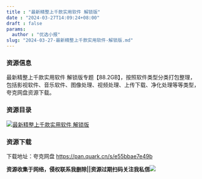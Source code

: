 ```yaml
---
title : "最新精整上千款实用软件 解锁版"
date : "2024-03-27T14:09:24+08:00"
draft : false
params:
  author : "优选小报"
slug: "2024-03-27-最新精整上千款实用软件-解锁版.md"
---
```


### 资源信息

最新精整上千款实用软件
解锁版专题【88.2GB】，按照软件类型分类打包整理，包括影视软件、音乐软件、图像处理、视频处理、上传下载、净化处理等等类型，夸克网盘资源下载。

### 资源目录

[![最新精整上千款实用软件
解锁版](//img7-1.zhekoulieshou.com/mmbiz_jpg/iaHBVewvSIbAh08WfIsYfZJWcU4puibpsIcLqT4KKvFplzFnmBr6Xw1EJvhhfS5DhjEdCEz2jMqibVicdj95vwTJIg/0)](//img7-1.zhekoulieshou.com/mmbiz_jpg/iaHBVewvSIbAh08WfIsYfZJWcU4puibpsIcLqT4KKvFplzFnmBr6Xw1EJvhhfS5DhjEdCEz2jMqibVicdj95vwTJIg/0)

### 资源下载

下载地址：夸克网盘 https://pan.quark.cn/s/e55bbae7e49b

**资源收集于网络，侵权联系我删除||资源过期扫码关注我私信**![](//img7-1.zhekoulieshou.com/mmbiz_jpg/iaHBVewvSIbAjcr9g6TlCXSfiaDqkbzuEzp207hVzPqT4YGQOAazQ1KNHCeACbia5Lzq4Ckwibe48iar1q7lgVP1o3w/640?wx_fmt=jpeg&from=appmsg)


